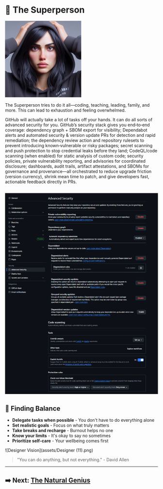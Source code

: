 # 🦸 The Superperson

![The Superperson](assets/superperson.jpg)

The Superperson tries to do it all—coding, teaching, leading, family, and more. This can lead to exhaustion and feeling overwhelmed.  

GitHub will actually take a lot of tasks off your hands. It can do all sorts of advanced security for you. GitHub’s security stack gives you end‑to‑end coverage: dependency graph + SBOM export for visibility; Dependabot alerts and automated security & version update PRs for detection and rapid remediation; the dependency review action and repository rulesets to prevent introducing known‑vulnerable or risky packages; secret scanning and push protection to stop credential leaks before they land; CodeQL/code scanning (when enabled) for static analysis of custom code; security policies, private vulnerability reporting, and advisories for coordinated disclosure; dashboards, audit trails, artifact attestations, and SBOMs for governance and provenance—all orchestrated to reduce upgrade friction (version currency), shrink mean time to patch, and give developers fast, actionable feedback directly in PRs.  

![Better Coder Journey](assets/security1.png)  
---

## 🧩 Finding Balance

- **Delegate tasks when possible** - You don't have to do everything alone
- **Set realistic goals** - Focus on what truly matters
- **Take breaks and recharge** - Burnout helps no one
- **Know your limits** - It's okay to say no sometimes
- **Prioritize self-care** - Your wellbeing comes first

![Designer Vision](assets/Designer (11).png)

> "You can do anything, but not everything." - David Allen

---

## ➡️ Next: [The Natural Genius](the-natural-genius.md)
